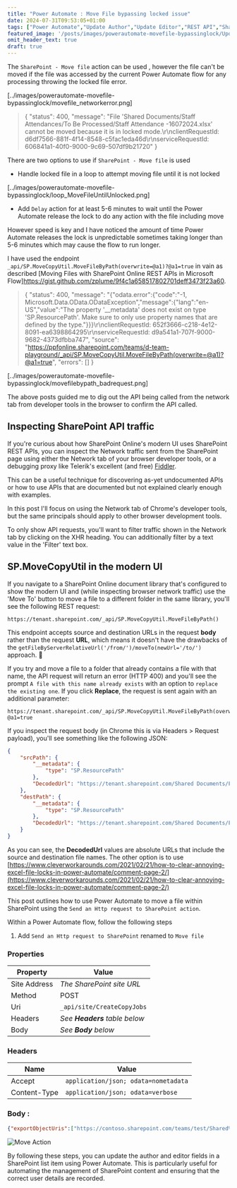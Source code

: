 ```yaml
---
title: "Power Automate : Move File bypassing locked issue"
date: 2024-07-31T09:53:05+01:00
tags: ["Power Automate","Update Author","Update Editor","REST API","SharePoint"]
featured_image: '/posts/images/powerautomate-movefile-bypassinglock/UpdateAuthorDetails.png'
omit_header_text: true
draft: true
---
```


The  `SharePoint - Move file` action can be used , however the file can't be moved if the file was accessed by the current Power Automate flow for any processing throwing the locked file error.

[../images/powerautomate-movefile-bypassinglock/movefile_networkerror.png]

> {
  "status": 400,
  "message": "File 'Shared Documents/Staff Attendances/To Be Processed/Staff Attendance -16072024.xlsx' cannot be moved because it is in locked mode.\r\nclientRequestId: d6df7566-881f-4f14-8548-c5fac1eda46d\r\nserviceRequestId: 606841a1-40f0-9000-9c69-507df9b21720"
}

There are two options to use if `SharePoint - Move file` is used
- Handle locked file in a loop to attempt moving file until it is not locked

[../images/powerautomate-movefile-bypassinglock/loop_MoveFileUntilUnlocked.png]

- Add `Delay` action for at least 5-6 minutes to wait until the Power Automate release the lock to do any action with the file including move


However speed is key and I have noticed the amount of time Power Automate releases the lock is unpredictable sometimes taking longer than 5-6 minutes which may cause the flow to run longer.

I have used the endpoint `_api/SP.MoveCopyUtil.MoveFileByPath(overwrite=@a1)?@a1=true` in vain as described [Moving Files with SharePoint Online REST APIs in Microsoft Flow]https://gist.github.com/zplume/9f4c1a658517802701deff3473f23a60.

>{
  "status": 400,
  "message": "{\"odata.error\":{\"code\":\"-1, Microsoft.Data.OData.ODataException\",\"message\":{\"lang\":\"en-US\",\"value\":\"The property '__metadata' does not exist on type 'SP.ResourcePath'. Make sure to only use property names that are defined by the type.\"}}}\r\nclientRequestId: 652f3666-c218-4e12-8091-ea6398864295\r\nserviceRequestId: d9a541a1-707f-9000-9682-4373dfbba747",
  "source": "https://ppfonline.sharepoint.com/teams/d-team-playground/_api/SP.MoveCopyUtil.MoveFileByPath(overwrite=@a1)?@a1=true",
  "errors": []
}

[../images/powerautomate-movefile-bypassinglock/movefilebypath_badrequest.png]

The above posts guided me to dig out the API being called from the network tab from developer tools in the browser to confirm the API called.


## Inspecting SharePoint API traffic

If you're curious about how SharePoint Online's modern UI uses SharePoint REST APIs, you can inspect the Network traffic sent from the SharePoint page using either the Network tab of your browser developer tools, or a debugging proxy like Telerik's excellent (and free) [Fiddler](https://www.telerik.com/fiddler).

This can be a useful technique for discovering as-yet undocumented APIs or how to use APIs that are documented but not explained clearly enough with examples.

In this post I'll focus on using the Network tab of Chrome's developer tools, but the same principals should apply to other browser development tools.

To only show API requests, you'll want to filter traffic shown in the Network tab by clicking on the XHR heading.
You can additionally filter by a text value in the 'Filter' text box.

## SP.MoveCopyUtil in the modern UI

If you navigate to a SharePoint Online document library that's configured to show the modern UI and (while inspecting browser network traffic) use the 'Move To' button to move a file to a different folder in the same library, you'll see the following REST request:

```
https://tenant.sharepoint.com/_api/SP.MoveCopyUtil.MoveFileByPath()
```

This endpoint accepts source and destination URLs in the request **body** rather than the request **URL**, which means it doesn't have the drawbacks of the `getFileByServerRelativeUrl('/from/')/moveTo(newUrl='/to/')` approach. 🎉

If you try and move a file to a folder that already contains a file with that name, the API request will return an error (HTTP 400) and you'll see the prompt `A file with this name already exists` with an option to `replace the existing one`. If you click **Replace**, the request is sent again with an additional parameter:

```
https://tenant.sharepoint.com/_api/SP.MoveCopyUtil.MoveFileByPath(overwrite=@a1)?@a1=true
```

If you inspect the request body (in Chrome this is via Headers > Request payload), you'll see something like the following JSON:

```json
{
    "srcPath": {
        "__metadata": {
            "type": "SP.ResourcePath"
        },
        "DecodedUrl": "https://tenant.sharepoint.com/Shared Documents/FileName.docx"
    },
    "destPath": {
        "__metadata": {
            "type": "SP.ResourcePath"
        },
        "DecodedUrl": "https://tenant.sharepoint.com/Shared Documents/FolderName/FileName.docx"
    }
}
```

As you can see, the **DecodedUrl** values are absolute URLs that include the source and destination file names.
The other option is to use [https://www.cleverworkarounds.com/2021/02/21/how-to-clear-annoying-excel-file-locks-in-power-automate/comment-page-2/](https://www.cleverworkarounds.com/2021/02/21/how-to-clear-annoying-excel-file-locks-in-power-automate/comment-page-2/)

This post outlines how to use Power Automate to move a file within SharePoint using the `Send an Http request to SharePoint action`.

Within a Power Automate flow, follow the following steps

1. Add `Send an Http request to SharePoint` renamed to `Move file`

### Properties

|Property|Value|
|---|---|
|Site Address|_The SharePoint site URL_|
|Method|POST|
|Uri|`_api/site/CreateCopyJobs`|
|Headers|_See **Headers** table below_|
|Body|_See **Body** below_|

### Headers
|Name|Value|
|---|---|
|Accept|`application/json; odata=nometadata`|
|Content-Type|`application/json; odata=verbose`|

### Body :

```json
{"exportObjectUris":["https://contoso.sharepoint.com/teams/test/Shared%20Documents/To%20Be%20Processed/test.xlsx"],"destinationUri":"https://contoso.sharepoint.com/teams/test/Shared%20Documents/Completed","options":{"IgnoreVersionHistory":true,"AllowSchemaMismatch":true,"BypassSharedLock":true,"IsMoveMode":true,"IncludeItemPermissions":true,"SameWebCopyMoveOptimization":true}}
```


![Move Action](../images/powerautomate-movefile-bypassinglock/rest_api_createcopyjobs.png.png)

By following these steps, you can update the author and editor fields in a SharePoint list item using Power Automate. This is particularly useful for automating the management of SharePoint content and ensuring that the correct user details are recorded.